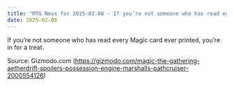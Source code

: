 ```yaml
---
title: "MTG News for 2025-02-08 - If you’re not someone who has read every Magic car..."
date: 2025-02-08
---
```


If you’re not someone who has read every Magic card ever printed, you’re in for a treat.

Source: Gizmodo.com (https://gizmodo.com/magic-the-gathering-aetherdrift-spoilers-possession-engine-marshalls-pathcruiser-2000554126)
